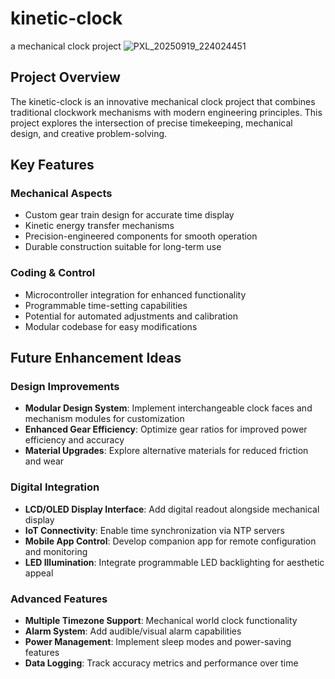 # kinetic-clock
a mechanical clock project
![PXL_20250919_224024451](https://github.com/user-attachments/assets/700a77c6-e80a-44d7-ac20-5e9436f11dc5)

## Project Overview
The kinetic-clock is an innovative mechanical clock project that combines traditional clockwork mechanisms with modern engineering principles. This project explores the intersection of precise timekeeping, mechanical design, and creative problem-solving.

## Key Features

### Mechanical Aspects
- Custom gear train design for accurate time display
- Kinetic energy transfer mechanisms
- Precision-engineered components for smooth operation
- Durable construction suitable for long-term use

### Coding & Control
- Microcontroller integration for enhanced functionality
- Programmable time-setting capabilities
- Potential for automated adjustments and calibration
- Modular codebase for easy modifications

## Future Enhancement Ideas

### Design Improvements
- **Modular Design System**: Implement interchangeable clock faces and mechanism modules for customization
- **Enhanced Gear Efficiency**: Optimize gear ratios for improved power efficiency and accuracy
- **Material Upgrades**: Explore alternative materials for reduced friction and wear

### Digital Integration
- **LCD/OLED Display Interface**: Add digital readout alongside mechanical display
- **IoT Connectivity**: Enable time synchronization via NTP servers
- **Mobile App Control**: Develop companion app for remote configuration and monitoring
- **LED Illumination**: Integrate programmable LED backlighting for aesthetic appeal

### Advanced Features
- **Multiple Timezone Support**: Mechanical world clock functionality
- **Alarm System**: Add audible/visual alarm capabilities
- **Power Management**: Implement sleep modes and power-saving features
- **Data Logging**: Track accuracy metrics and performance over time
